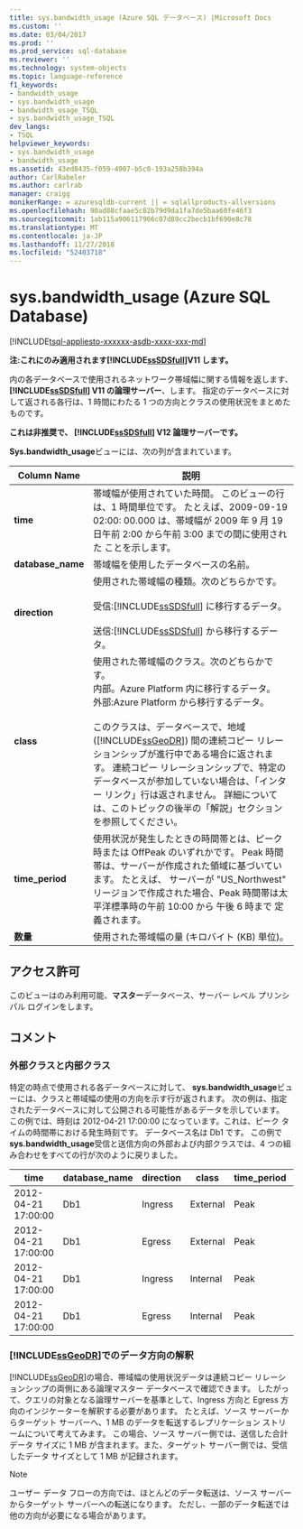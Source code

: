 ```yaml
---
title: sys.bandwidth_usage (Azure SQL データベース) |Microsoft Docs
ms.custom: ''
ms.date: 03/04/2017
ms.prod: ''
ms.prod_service: sql-database
ms.reviewer: ''
ms.technology: system-objects
ms.topic: language-reference
f1_keywords:
- bandwidth_usage
- sys.bandwidth_usage
- bandwidth_usage_TSQL
- sys.bandwidth_usage_TSQL
dev_langs:
- TSQL
helpviewer_keywords:
- sys.bandwidth_usage
- bandwidth_usage
ms.assetid: 43ed8435-f059-4907-b5c0-193a258b394a
author: CarlRabeler
ms.author: carlrab
manager: craigg
monikerRange: = azuresqldb-current || = sqlallproducts-allversions
ms.openlocfilehash: 90ad88cfaae5c82b79d9da1fa7de5baa60fe46f3
ms.sourcegitcommit: 1ab115a906117966c07d89cc2becb1bf690e8c78
ms.translationtype: MT
ms.contentlocale: ja-JP
ms.lasthandoff: 11/27/2018
ms.locfileid: "52403718"
---
```

# <a name="sysbandwidthusage-azure-sql-database"></a>sys.bandwidth_usage (Azure SQL Database)
[!INCLUDE[tsql-appliesto-xxxxxx-asdb-xxxx-xxx-md](../../includes/tsql-appliesto-xxxxxx-asdb-xxxx-xxx-md.md)]

  **注:これにのみ適用されます[!INCLUDE[ssSDSfull](../../includes/sssdsfull-md.md)]V11 します。**  
  
 内の各データベースで使用されるネットワーク帯域幅に関する情報を返します、  **[!INCLUDE[ssSDSfull](../../includes/sssdsfull-md.md)] V11 の論理サーバー**、します。 指定のデータベースに対して返される各行は、1 時間にわたる 1 つの方向とクラスの使用状況をまとめたものです。  
  
 **これは非推奨で、 [!INCLUDE[ssSDSfull](../../includes/sssdsfull-md.md)] V12 論理サーバーです。**  
  
 **Sys.bandwidth_usage**ビューには、次の列が含まれています。  
  
|Column Name|説明|  
|-----------------|-----------------|  
|**time**|帯域幅が使用されていた時間。 このビューの行は、1 時間単位です。 たとえば、2009-09-19 02:00: 00.000 は、帯域幅が 2009 年 9 月 19 日午前 2:00 から午前 3:00 までの間に使用された ことを示します。|  
|**database_name**|帯域幅を使用したデータベースの名前。|  
|**direction**|使用された帯域幅の種類。次のどちらかです。<br /><br /> 受信:[!INCLUDE[ssSDSfull](../../includes/sssdsfull-md.md)] に移行するデータ。<br /><br /> 送信:[!INCLUDE[ssSDSfull](../../includes/sssdsfull-md.md)] から移行するデータ。|  
|**class**|使用された帯域幅のクラス。次のどちらかです。<br />内部。Azure Platform 内に移行するデータ。<br />外部:Azure Platform から移行するデータ。<br /><br /> このクラスは、データベースで、地域 ([!INCLUDE[ssGeoDR](../../includes/ssgeodr-md.md)]) 間の連続コピー リレーションシップが進行中である場合に返されます。 連続コピー リレーションシップで、特定のデータベースが参加していない場合は、「インター リンク」行は返されません。 詳細については、このトピックの後半の「解説」セクションを参照してください。|  
|**time_period**|使用状況が発生したときの時間帯とは、ピーク時または OffPeak のいずれかです。 Peak 時間帯は、サーバーが作成された領域に基づいています。 たとえば、 サーバーが "US_Northwest" リージョンで作成された場合、Peak 時間帯は太平洋標準時の午前 10:00 から 午後 6 時まで  定義されます。|  
|**数量**|使用された帯域幅の量 (キロバイト (KB) 単位)。|  
  
## <a name="permissions"></a>アクセス許可  
 このビューはのみ利用可能、**マスター**データベース、サーバー レベル プリンシパル ログインをします。  
  
## <a name="remarks"></a>コメント  
  
### <a name="external-and-internal-classes"></a>外部クラスと内部クラス  
 特定の時点で使用される各データベースに対して、 **sys.bandwidth_usage**ビューには、クラスと帯域幅の使用の方向を示す行が返されます。 次の例は、指定されたデータベースに対して公開される可能性があるデータを示しています。 この例では、時刻は 2012-04-21 17:00:00 になっています。これは、ピーク タイムの時間帯における発生時刻です。 データベース名は Db1 です。 この例で**sys.bandwidth_usage**受信と送信方向の外部および内部クラスでは、4 つの組み合わせをすべての行が次のように戻りました。  
  
|time|database_name|direction|class|time_period|quantity|  
|----------|--------------------|---------------|-----------|------------------|--------------|  
|2012-04-21 17:00:00|Db1|Ingress|External|Peak|66|  
|2012-04-21 17:00:00|Db1|Egress|External|Peak|741|  
|2012-04-21 17:00:00|Db1|Ingress|Internal|Peak|1052|  
|2012-04-21 17:00:00|Db1|Egress|Internal|Peak|3525|  
  
### <a name="interpreting-data-direction-for-includessgeodrincludesssgeodr-mdmd"></a>[!INCLUDE[ssGeoDR](../../includes/ssgeodr-md.md)]でのデータ方向の解釈  
 [!INCLUDE[ssGeoDR](../../includes/ssgeodr-md.md)]の場合、帯域幅の使用状況データは連続コピー リレーションシップの両側にある論理マスター データベースで確認できます。 したがって、クエリの対象となる論理サーバーを基準として、Ingress 方向と Egress 方向のインジケーターを解釈する必要があります。 たとえば、ソース サーバーからターゲット サーバーへ、1 MB のデータを転送するレプリケーション ストリームについて考えてみます。 この場合、ソース サーバー側では、送信した合計データ サイズに 1 MB が含まれます。また、ターゲット サーバー側では、受信したデータ サイズとして 1 MB が記録されます。  
  
> [!NOTE]  
>  ユーザー データ フローの方向では、ほとんどのデータ転送は、ソース サーバーからターゲット サーバーへの転送になります。 ただし、一部のデータ転送では他の方向が必要になる場合があります。  
  
  
